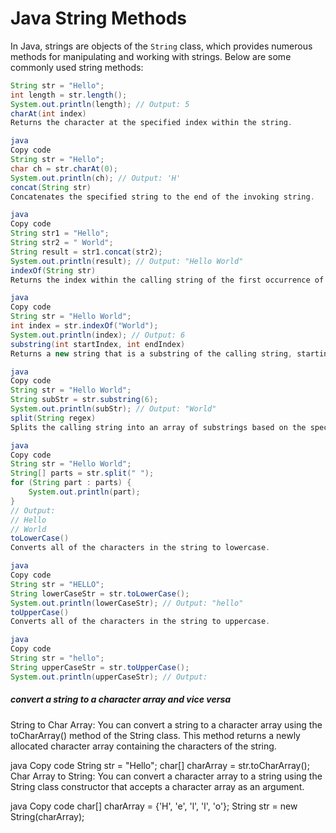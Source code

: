 # Java String Methods

In Java, strings are objects of the `String` class, which provides numerous methods for manipulating and working with strings. Below are some commonly used string methods:

```java
String str = "Hello";
int length = str.length();
System.out.println(length); // Output: 5
charAt(int index)
Returns the character at the specified index within the string.

java
Copy code
String str = "Hello";
char ch = str.charAt(0);
System.out.println(ch); // Output: 'H'
concat(String str)
Concatenates the specified string to the end of the invoking string.

java
Copy code
String str1 = "Hello";
String str2 = " World";
String result = str1.concat(str2);
System.out.println(result); // Output: "Hello World"
indexOf(String str)
Returns the index within the calling string of the first occurrence of the specified substring.

java
Copy code
String str = "Hello World";
int index = str.indexOf("World");
System.out.println(index); // Output: 6
substring(int startIndex, int endIndex)
Returns a new string that is a substring of the calling string, starting from the startIndex up to, but not including, the endIndex.

java
Copy code
String str = "Hello World";
String subStr = str.substring(6);
System.out.println(subStr); // Output: "World"
split(String regex)
Splits the calling string into an array of substrings based on the specified regular expression.

java
Copy code
String str = "Hello World";
String[] parts = str.split(" ");
for (String part : parts) {
    System.out.println(part);
}
// Output:
// Hello
// World
toLowerCase()
Converts all of the characters in the string to lowercase.

java
Copy code
String str = "HELLO";
String lowerCaseStr = str.toLowerCase();
System.out.println(lowerCaseStr); // Output: "hello"
toUpperCase()
Converts all of the characters in the string to uppercase.

java
Copy code
String str = "hello";
String upperCaseStr = str.toUpperCase();
System.out.println(upperCaseStr); // Output:
```

##### convert a string to a character array and vice versa

String to Char Array:
You can convert a string to a character array using the toCharArray() method of the String class. This method returns a newly allocated character array containing the characters of the string.

java
Copy code
String str = "Hello";
char[] charArray = str.toCharArray();
Char Array to String:
You can convert a character array to a string using the String class constructor that accepts a character array as an argument.

java
Copy code
char[] charArray = {'H', 'e', 'l', 'l', 'o'};
String str = new String(charArray);
